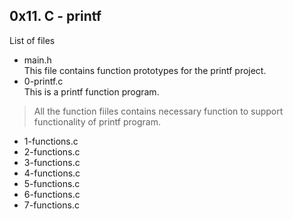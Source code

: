 ## 0x11. C - printf
List of files

* main.h  
    This file contains function prototypes for the printf project.
* 0-printf.c  
 This is a printf function program.  
 >All the function fiiles contains necessary function to support functionality of printf program.
* 1-functions.c
* 2-functions.c
* 3-functions.c
* 4-functions.c
* 5-functions.c
* 6-functions.c
* 7-functions.c
